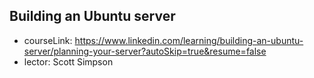 ## Building an Ubuntu server
- courseLink: https://www.linkedin.com/learning/building-an-ubuntu-server/planning-your-server?autoSkip=true&resume=false
- lector: Scott Simpson
